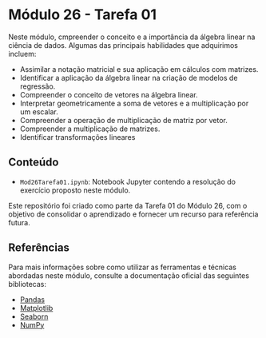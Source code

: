 # Módulo 26 - Tarefa 01

Neste módulo, cmpreender o conceito e a importância da álgebra linear na ciência de dados. Algumas das principais habilidades que adquirimos incluem:
- Assimilar a notação matricial e sua aplicação em cálculos com matrizes.
- Identificar a aplicação da álgebra linear na criação de modelos de regressão.
- Compreender o conceito de vetores na álgebra linear.
- Interpretar geometricamente a soma de vetores e a multiplicação por um escalar.
- Compreender a operação de multiplicação de matriz por vetor.
- Compreender a multiplicação de matrizes.
- Identificar transformações lineares

## Conteúdo

- `Mod26Tarefa01.ipynb`: Notebook Jupyter contendo a resolução do exercício proposto neste módulo.

Este repositório foi criado como parte da Tarefa 01 do Módulo 26, com o objetivo de consolidar o aprendizado e fornecer um recurso para referência futura.

## Referências

Para mais informações sobre como utilizar as ferramentas e técnicas abordadas neste módulo, consulte a documentação oficial das seguintes bibliotecas:

- [Pandas](https://pandas.pydata.org/docs/)
- [Matplotlib](https://matplotlib.org/stable/contents.html)
- [Seaborn](https://seaborn.pydata.org/tutorial.html)
- [NumPy](https://numpy.org/doc/)

